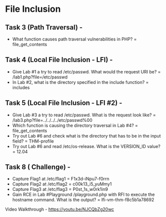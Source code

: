 # File Inclusion
## Task 3 (Path Traversal) - 
* What function causes path traversal vulnerabilities in PHP?
 = file_get_contents
## Task 4 (Local File Inclusion - LFI) - 
* Give Lab #1 a try to read /etc/passwd. What would the request URI be?
 = /lab1.php?file=/etc/passwd
* In Lab #2, what is the directory specified in the include function?
  = includes
## Task 5 (Local File Inclusion - LFI #2) - 
* Give Lab #3 a try to read /etc/passwd. What is the request look like?
 = /lab3.php?file=../../../../etc/passwd%00
* Which function is causing the directory traversal in Lab #4?
 = file_get_contents
* Try out Lab #6 and check what is the directory that has to be in the input field?
 = THM-profile
* Try out Lab #6 and read /etc/os-release. What is the VERSION_ID value?
 = 12.04
## Task 8 ( Challenge) - 
* Capture Flag1 at /etc/flag1
 = F1x3d-iNpu7-f0rrn
* Capture Flag2 at /etc/flag2
 = c00k13_i5_yuMmy1
* Capture Flag3 at /etc/flag3
 = P0st_1s_w0rk1in9
* Gain RCE in Lab #Playground /playground.php with RFI to execute the hostname command. What is the output?
 = lfi-vm-thm-f8c5b1a78692

Video Walkthrough - https://youtu.be/NJCQbZg20wc
